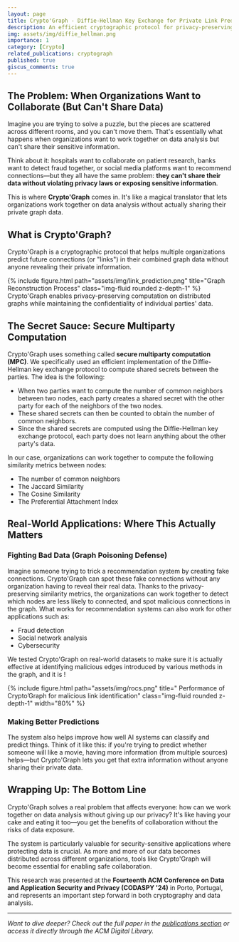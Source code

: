 ```yaml
---
layout: page
title: Crypto'Graph - Diffie-Hellman Key Exchange for Private Link Prediction
description: An efficient cryptographic protocol for privacy-preserving link prediction on distributed graphs
img: assets/img/diffie_hellman.png
importance: 1
category: [Crypto]
related_publications: cryptograph
published: true
giscus_comments: true
---
```


## The Problem: When Organizations Want to Collaborate (But Can't Share Data)

Imagine you are trying to solve a puzzle, but the pieces are scattered across different rooms, and you can't move them. That's essentially what happens when organizations want to work together on data analysis but can't share their sensitive information.

Think about it: hospitals want to collaborate on patient research, banks want to detect fraud together, or social media platforms want to recommend connections—but they all have the same problem: **they can't share their data without violating privacy laws or exposing sensitive information**.

This is where **Crypto'Graph** comes in. It's like a magical translator that lets organizations work together on data analysis without actually sharing their private graph data.

## What is Crypto'Graph?

Crypto'Graph is a cryptographic protocol that helps multiple organizations predict future connections (or "links") in their combined graph data without anyone revealing their private information.

<div class="row">
    <div class="col-sm mt-3 mt-md-0">
        {% include figure.html path="assets/img/link_prediction.png" title="Graph Reconstruction Process" class="img-fluid rounded z-depth-1" %}
    </div>
</div>
<div class="caption">
    Crypto'Graph enables privacy-preserving computation on distributed graphs while maintaining the confidentiality of individual parties' data.
</div>


## The Secret Sauce: Secure Multiparty Computation
Crypto'Graph uses something called **secure multiparty computation (MPC)**. We specifically used an efficient implementation of the Diffie-Hellman key exchange protocol to compute shared secrets between the parties.
The idea is the following:
- When two parties want to compute the number of common neighbors between two nodes, each party creates a shared secret with the other party for each of the neighbors of the two nodes.
- These shared secrets can then be counted to obtain the number of common neighbors.
- Since the shared secrets are computed using the Diffie-Hellman key exchange protocol, each party does not learn anything about the other party's data.

In our case, organizations can work together to compute the following similarity metrics between nodes:
- The number of common neighbors
- The Jaccard Similarity
- The Cosine Similarity
- The Preferential Attachment Index

## Real-World Applications: Where This Actually Matters

### Fighting Bad Data (Graph Poisoning Defense)
Imagine someone trying to trick a recommendation system by creating fake connections. Crypto'Graph can spot these fake connections without any organization having to reveal their real data. Thanks to the privacy-preserving similarity metrics, the organizations can work together to detect which nodes are less likely to connected, and spot malicious connections in the graph. 
What works for recommendation systems can also work for other applications such as:
- Fraud detection
- Social network analysis
- Cybersecurity

We tested Crypto'Graph on real-world datasets to make sure it is actually effective at identifying malicious edges introduced by various methods in the graph, and it is !

<div class="row">
    <div class="col-sm mt-3 mt-md-0 text-center">
        {% include figure.html path="assets/img/rocs.png" title=" Performance of Crypto’Graph for malicious link identification" class="img-fluid rounded z-depth-1" width="80%" %}
    </div>
</div>


### Making Better Predictions
The system also helps improve how well AI systems can classify and predict things. Think of it like this: if you're trying to predict whether someone will like a movie, having more information (from multiple sources) helps—but Crypto'Graph lets you get that extra information without anyone sharing their private data. 

## Wrapping Up: The Bottom Line

Crypto'Graph solves a real problem that affects everyone: how can we work together on data analysis without giving up our privacy? It's like having your cake and eating it too—you get the benefits of collaboration without the risks of data exposure.

The system is particularly valuable for security-sensitive applications where protecting data is crucial. As more and more of our data becomes distributed across different organizations, tools like Crypto'Graph will become essential for enabling safe collaboration.

This research was presented at the **Fourteenth ACM Conference on Data and Application Security and Privacy (CODASPY '24)** in Porto, Portugal, and represents an important step forward in both cryptography and data analysis.

---

*Want to dive deeper? Check out the full paper in the [publications section](/publications/) or access it directly through the ACM Digital Library.*
